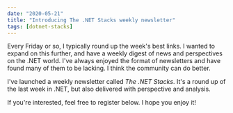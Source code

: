 ```yaml
---
date: "2020-05-21"
title: "Introducing The .NET Stacks weekly newsletter"
tags: [dotnet-stacks]
---
```


Every Friday or so, I typically round up the week's best links. I wanted to expand on this further, and have a weekly digest of news and perspectives on the .NET world. I've always enjoyed the format of newsletters and have found many of them to be lacking. I think the community can do better.

I've launched a weekly newsletter called *The .NET Stacks*. It's a round up of the last week in .NET, but also delivered with perspective and analysis.

If you're interested, feel free to register below. I hope you enjoy it!
